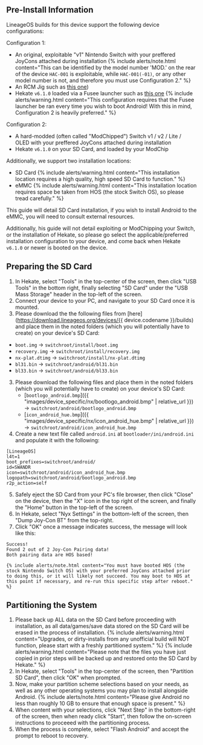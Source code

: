 ## Pre-Install Information

LineageOS builds for this device support the following device configurations:

Configuration 1:
* An original, exploitable "v1" Nintendo Switch with your preffered JoyCons attached during installation
    {% include alerts/note.html content="This can be identified by the model number 'MOD.' on the rear of the device `HAC-001` is exploitable, while `HAC-001(-01)`, or any other model number is not, and therefore you must use Configuration 2." %}
* An RCM Jig such as [this one](https://www.amazon.com/Nintendo-Switch-Short-Connector-Recovery/dp/B07J9JJRRG))
* Hekate `v6.1.0` loaded via a Fusee launcher such as [this one](https://webrcm.github.io)
    {% include alerts/warning.html content="This configuration requires that the Fusee launcher be ran every time you wish to boot Android! With this in mind, Configuration 2 is heavily preferred." %}

Configuration 2:
* A hard-modded (often called "ModChipped") Switch v1 / v2 / Lite / OLED with your preffered JoyCons attached during installation
* Hekate `v6.1.0` on your SD Card, and loaded by your ModChip

Additionally, we support two installation locations:
* SD Card
    {% include alerts/warning.html content="This installation location requires a high quality, high speed SD Card to function." %}
* eMMC
    {% include alerts/warning.html content="This installation location requires space be taken from HOS (the stock Switch OS), so please tread carefully." %}

This guide will detail SD Card installation, if you wish to install Android to the eMMC, you will need to consult external resources.

Additionally, his guide will not detail exploiting or ModChipping your Switch, or the installation of Hekate, so please go select the applicable/preferred installation configuration to your device, and come back when Hekate `v6.1.0` or newer is booted on the device.

## Preparing the SD Card
1. In Hekate, select "Tools" in the top-center of the screen, then click "USB Tools" in the bottom right, finally selecting "SD Card" under the "USB Mass Storage" header in the top-left of the screen.
2. Connect your device to your PC, and navigate to your SD Card once it is mounted.
3.  Please download the the following files from [here](https://download.lineageos.org/devices/{{ device.codename }}/builds) and place them in the noted folders (which you will potentially have to create) on your device's SD Card:
   * `boot.img` -> `switchroot/install/boot.img`
   * `recovery.img` -> `switchroot/install/recovery.img`
   * `nx-plat.dtimg` -> `switchroot/install/nx-plat.dtimg`
   * `bl31.bin` -> `switchroot/android/bl31.bin`
   * `bl33.bin` -> `switchroot/android/bl33.bin`
3. Please download the following files and place them in the noted folders (which you will potentially have to create) on your device's SD Card:
   * [`bootlogo_android.bmp`]({{ "images/device_specific/nx/bootlogo_android.bmp" | relative_url }}) -> `switchroot/android/bootlogo_android.bmp`
   * [`icon_android_hue.bmp`]({{ "images/device_specific/nx/icon_android_hue.bmp" | relative_url }}) -> `switchroot/android/icon_android_hue.bmp`
4. Create a new text file called `android.ini` at `bootloader/ini/android.ini` and populate it with the following:
```
[LineageOS]
l4t=1
boot_prefixes=switchroot/android/
id=SWANDR
icon=switchroot/android/icon_android_hue.bmp
logopath=switchroot/android/bootlogo_android.bmp
r2p_action=self
```
5. Safely eject the SD Card from your PC's file browser, then click "Close" on the device, then the "X" icon in the top right of the screen, and finally the "Home" button in the top-left of the screen.
6. In Hekate, select "Nyx Settings" in the bottom-left of the screen, then "Dump Joy-Con BT" from the top-right.
7. Click "OK" once a  message indicates success, the message will look like this:
```
Success!
Found 2 out of 2 Joy-Con Pairing data!
Both pairing data are HOS based!
```
    {% include alerts/note.html content="You must have booted HOS (the stock Nintendo Switch OS) with your preferred JoyCons attached prior to doing this, or it will likely not succeed. You may boot to HOS at this point if necessary, and re-run this specific step after reboot." %}

## Partitioning the System
1. Please back up ALL data on the SD Card before proceeding with installation, as all data/games/save data stored on the SD Card will be erased in the process of installation.
    {% include alerts/warning.html content="Upgrades, or dirty-installs from any unofficial build will NOT function, please start with a freshly partitioned system." %}
    {% include alerts/warning.html content="Please note that the files you have just copied in prior steps will be backed up and restored onto the SD Card by Hekate." %}
3. In Hekate, select "Tools" in the top-center of the screen, then "Partition SD Card", then click "OK" when prompted.
4. Now, make your partition scheme selections based on your needs, as well as any other operating systems you may plan to install alongside Android.
    {% include alerts/note.html content="Please give Android no less than roughly 10 GB to ensure that enough space is present." %}
5. When content with your selections, click "Next Step" in the bottom-right of the screen, then when ready click "Start", then follow the on-screen instructions to proceeed with the partitioning process.
6. When the process is complete, select "Flash Android" and accept the prompt to reboot to recovery.